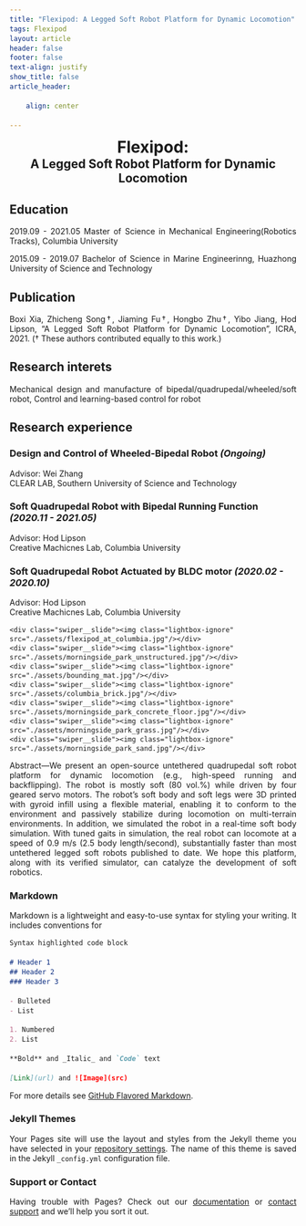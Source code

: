 ```yaml
---
title: "Flexipod: A Legged Soft Robot Platform for Dynamic Locomotion"
tags: Flexipod
layout: article
header: false
footer: false
text-align: justify
show_title: false
article_header:

    align: center

---
```


<style>

    h1 {text-align: center;}
    p {
        text-align: justify;
        text-justify: inter-word;}

    .swiper-demo {width: 100%;}

    .swiper-demo .swiper__slide {

        display: flex;
        align-items: center;
        justify-content: center;
        font-size: 3rem;
        color: #fff;
    }

    .center {
        display: block;
        margin-left: auto;
        margin-right: auto;
        width: 60%;
    }

    .imageContainer > img:hover {

        display: block; 
        margin-left: auto; 
        margin-right: auto;
        width: 100%;
    }

</style>

<script>
{%- include scripts/lib/swiper.js -%}
var SOURCES = window. TEXT_VARIABLES.sources; 
window. Lazyload.js(SOURCES.jquery, function() {
  $('.swiper-demo').swiper(); 
}); 
</script>

<h1 style="border-style: none; margin: 0px; padding: 0px; text-align: center">Flexipod:</h1>
<h2 style="border-style: none; margin: 0px; padding: 0px; text-align: center">A Legged Soft Robot Platform for Dynamic Locomotion</h2>



## Education

2019.09 - 2021.05 Master of Science in Mechanical Engineering(Robotics Tracks), Columbia University 

2015.09 - 2019.07 Bachelor of Science in Marine Engineerinng, Huazhong University of Science and Technology

## Publication
Boxi Xia, Zhicheng Song†, Jiaming Fu†, Hongbo Zhu†, Yibo Jiang, Hod Lipson, “A Legged Soft Robot Platform for Dynamic Locomotion”, ICRA, 2021. († These authors contributed equally to this work.)

## Research interets
Mechanical design and manufacture of bipedal/quadrupedal/wheeled/soft robot, Control and learning-based control for robot

## Research experience

### Design and Control of Wheeled-Bipedal Robot _(Ongoing)_    

Advisor: Wei Zhang  
CLEAR LAB, Southern University of Science and Technology

### Soft Quadrupedal Robot with Bipedal Running Function _(2020.11 - 2021.05)_

Advisor: Hod Lipson  
Creative Machicnes Lab, Columbia University

### Soft Quadrupedal Robot Actuated by BLDC motor _(2020.02 - 2020.10)_

Advisor: Hod Lipson  
Creative Machicnes Lab, Columbia University

<div class="swiper my-3 swiper-demo swiper-demo--image swiper-demo--3">
  <div class="swiper__wrapper">

    <div class="swiper__slide"><img class="lightbox-ignore" src="./assets/flexipod_at_columbia.jpg"/></div>
    <div class="swiper__slide"><img class="lightbox-ignore" src="./assets/morningside_park_unstructured.jpg"/></div>
    <div class="swiper__slide"><img class="lightbox-ignore" src="./assets/bounding_mat.jpg"/></div>
    <div class="swiper__slide"><img class="lightbox-ignore" src="./assets/columbia_brick.jpg"/></div>
    <div class="swiper__slide"><img class="lightbox-ignore" src="./assets/morningside_park_concrete_floor.jpg"/></div>
    <div class="swiper__slide"><img class="lightbox-ignore" src="./assets/morningside_park_grass.jpg"/></div>
    <div class="swiper__slide"><img class="lightbox-ignore" src="./assets/morningside_park_sand.jpg"/></div>

  </div>
  <div class="swiper__button swiper__button--prev fas fa-chevron-left"></div>
  <div class="swiper__button swiper__button--next fas fa-chevron-right"></div>
</div>

Abstract—We present an open-source untethered quadrupedal soft robot platform for dynamic locomotion (e.g., high-speed running and backflipping). The robot is mostly soft (80 vol.%) while driven by four geared servo motors. The robot’s soft body and soft legs were 3D printed with gyroid infill using a flexible material, enabling it to conform to the environment and passively stabilize during locomotion on multi-terrain environments. In addition, we simulated the robot in a real-time soft body simulation. With tuned gaits in simulation, the real robot can locomote at a speed of 0.9 m/s (2.5 body length/second), substantially faster than most untethered legged soft robots published to date. We hope this platform, along with its verified simulator, can catalyze the development of soft robotics.

### Markdown

Markdown is a lightweight and easy-to-use syntax for styling your writing. It includes conventions for

```markdown
Syntax highlighted code block

# Header 1
## Header 2
### Header 3

- Bulleted
- List

1. Numbered
2. List

**Bold** and _Italic_ and `Code` text

[Link](url) and ![Image](src)
```

For more details see [GitHub Flavored Markdown](https://guides.github.com/features/mastering-markdown/).

### Jekyll Themes

Your Pages site will use the layout and styles from the Jekyll theme you have selected in your [repository settings](https://github.com/ZhichengSong6/ZhichengSong6.github.io/settings/pages). The name of this theme is saved in the Jekyll `_config.yml` configuration file.

### Support or Contact

Having trouble with Pages? Check out our [documentation](https://docs.github.com/categories/github-pages-basics/) or [contact support](https://support.github.com/contact) and we’ll help you sort it out.

